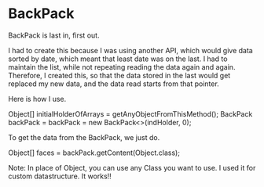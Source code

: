 # BackPack
BackPack is last in, first out. 


I had to create this because I was using another API, which would give data sorted by date, which meant that least date was on the last. I had to maintain the list, while not repeating reading the data again and again. Therefore, I created this, so that the data stored in the last would get replaced my new data, and the data read starts from that pointer.

Here is how I use.


  Object[] initialHolderOfArrays = getAnyObjectFromThisMethod();
  BackPack<ContentFace> backPack = backPack = new BackPack<>(indHolder, 0);
  
  
To get the data from the BackPack, we just do.


  Object[] faces = backPack.getContent(Object.class);


Note: In place of Object, you can use any Class you want to use. I used it for custom datastructure. It works!!
